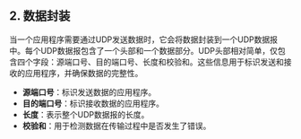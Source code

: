 ## **2. 数据封装**

当一个应用程序需要通过UDP发送数据时，它会将数据封装到一个UDP数据报中。每个UDP数据报包含了一个头部和一个数据部分。UDP头部相对简单，仅包含四个字段：源端口号、目的端口号、长度和校验和。这些信息用于标识发送和接收的应用程序，并确保数据的完整性。

- **源端口号**：标识发送数据的应用程序。
- **目的端口号**：标识接收数据的应用程序。
- **长度**：表示整个UDP数据报的长度。
- **校验和**：用于检测数据在传输过程中是否发生了错误。